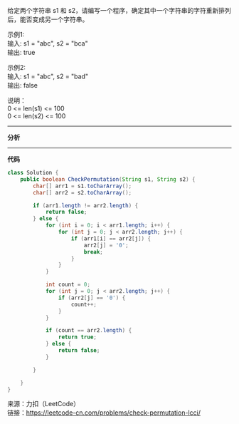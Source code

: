 给定两个字符串 s1 和 s2，请编写一个程序，确定其中一个字符串的字符重新排列后，能否变成另一个字符串。        


示例1:    
输入: s1 = "abc", s2 = "bca"    
输出: true 

示例2:     
输入: s1 = "abc", s2 = "bad"   
输出: false


说明：            
0 <= len(s1) <= 100                       
0 <= len(s2) <= 100         

***
**分析**


***

**代码**
```java
class Solution {
    public boolean CheckPermutation(String s1, String s2) {
        char[] arr1 = s1.toCharArray();
        char[] arr2 = s2.toCharArray();

        if (arr1.length != arr2.length) {
            return false;            
        } else {
            for (int i = 0; i < arr1.length; i++) {
                for (int j = 0; j < arr2.length; j++) {
                    if (arr1[i] == arr2[j]) {
                        arr2[j] = '0';
                        break;
                    }
                }
            }

            int count = 0;
            for (int j = 0; j < arr2.length; j++) {
                if (arr2[j] == '0') {
                    count++;
                } 
            }

            if (count == arr2.length) {
                return true;
            } else {
                return false;
            }

        }

    }
}
```

来源：力扣（LeetCode）    
链接：https://leetcode-cn.com/problems/check-permutation-lcci/

